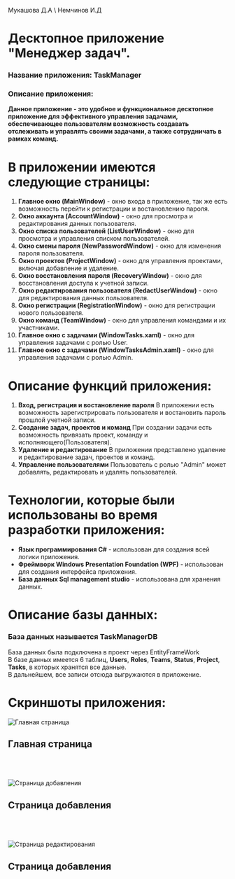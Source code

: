Мукашова Д.А \ Немчинов И.Д
# Десктопное приложение "Менеджер задач".

### Название приложения: TaskManager
### Описание приложения:
**Данное приложение - это удобное и функциональное десктопное приложение для эффективного управления задачами, обеспечивающее пользователям возможность создавать отслеживать и управлять своими задачами, а также сотрудничать в рамках команд.**

# В приложении имеются следующие страницы:
1. **Главное окно (MainWindow)** - окно входа в приложение, так же есть возможность перейти к регистрации и востановлению пароля.
2. **Окно аккаунта (AccountWindow)** - окно для просмотра и редактирования данных пользователя.
3. **Окно списка пользователей (ListUserWindow)** - окно для просмотра и управления списком пользователей.
4. **Окно смены пароля (NewPasswordWindow)** - окно для изменения пароля пользователя.
5. **Окно проектов (ProjectWindow)** - окно для управления проектами, включая добавление и удаление.
6. **Окно восстановления пароля (RecoveryWindow)** - окно для восстановления доступа к учетной записи.
7. **Окно редактирования пользователя (RedactUserWindow)** - окно для редактирования данных пользователя.
8. **Окно регистрации (RegistrationWindow)** - окно для регистрации нового пользователя.
9. **Окно команд (TeamWindow)** - окно для управления командами и их участниками.
10. **Главное окно с задачами (WindowTasks.xaml)** - окно для управления задачами с ролью User.
11. **Главное окно с задачами (WindowTasksAdmin.xaml)** - окно для управления задачами с ролью Admin.
 

# Описание функций приложения:
1. **Вход, регистрация и востановление пароля** В приложении есть возможность зарегистрировать пользователя и востановить пароль прошлой учетной записи.
2. **Создание задач, проектов и команд** При создании задачи есть возможность привязать проект, команду и исполняющего(Пользователя).
3. **Удаление и редактирование** В приложении представлено удаление и редактирование задач, проектов и команд.
4. **Управление пользователями** Пользователь с ролью "Admin" может добавлять, редактировать и удалять пользователей.

# Технологии, которые были использованы во время разработки приложения:
- **Язык программирования C#** - использован для создания всей логики приложения.
- **Фреймворк Windows Presentation Foundation (WPF)** - использован для создания интерфейса приложения.
- **База данных Sql management studio** - использована для хранения данных.

# Описание базы данных:
### База данных называется TaskManagerDB <br/>
База данных была подключена в проект через EntityFrameWork </br>
В базе данных имеется 6 таблиц, **Users**, **Roles**, **Teams**, **Status**, **Project**, **Tasks**, в которых хранятся все данные. <br/>
В дальнейшем, все записи отсюда выгружаются в приложение.

# Скриншоты приложения:
![Главная страница]()
## Главная страница
</br> </br> </br>
![Страница добавления]()
## Страница добавления
</br> </br> </br>
![Страница редактирования]()
## Страница добавления
</br> </br> </br>
